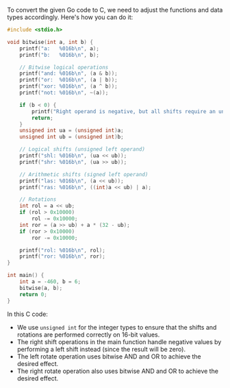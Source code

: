 To convert the given Go code to C, we need to adjust the functions and data types accordingly. Here's how you can do it:

```c
#include <stdio.h>

void bitwise(int a, int b) {
    printf("a:   %016b\n", a);
    printf("b:   %016b\n", b);

    // Bitwise logical operations
    printf("and: %016b\n", (a & b));
    printf("or:  %016b\n", (a | b));
    printf("xor: %016b\n", (a ^ b));
    printf("not: %016b\n", ~(a));

    if (b < 0) {
        printf("Right operand is negative, but all shifts require an unsigned right operand (shift distance).\n");
        return;
    }
    unsigned int ua = (unsigned int)a;
    unsigned int ub = (unsigned int)b;

    // Logical shifts (unsigned left operand)
    printf("shl: %016b\n", (ua << ub));
    printf("shr: %016b\n", (ua >> ub));

    // Arithmetic shifts (signed left operand)
    printf("las: %016b\n", (a << ub));
    printf("ras: %016b\n", ((int)a << ub) | a);

    // Rotations
    int rol = a << ub;
    if (rol > 0x10000)
        rol -= 0x10000;
    int ror = (a >> ub) + a * (32 - ub);
    if (ror > 0x10000)
        ror -= 0x10000;

    printf("rol: %016b\n", rol);
    printf("ror: %016b\n", ror);
}

int main() {
    int a = -460, b = 6;
    bitwise(a, b);
    return 0;
}
```

In this C code:
- We use `unsigned int` for the integer types to ensure that the shifts and rotations are performed correctly on 16-bit values.
- The right shift operations in the main function handle negative values by performing a left shift instead (since the result will be zero).
- The left rotate operation uses bitwise AND and OR to achieve the desired effect.
- The right rotate operation also uses bitwise AND and OR to achieve the desired effect.
